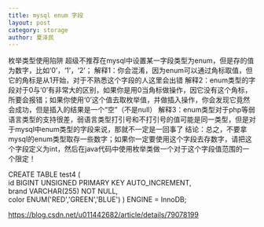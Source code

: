 ```yaml
---
title: mysql enum 字段
layout: post
category: storage
author: 夏泽民
---
```

枚举类型使用陷阱
超级不推荐在mysql中设置某一字段类型为enum，但是存的值为数字，比如‘0’，‘1’，‘2’；
解释1：你会混淆，因为enum可以通过角标取值，但它的角标是从1开始，对于不熟悉这个字段的人这里会出错
解释2：enum类型的字段对于0与‘0’有非常大的区别，如果你是用0当角标做操作，因它没有这个角标，所要会报错；如果你使用‘0’这个值去取枚举值，并做插入操作，你会发现它竟然会成功，但是插入的结果是一个“空”（不是null）
解释3：enum类型对于php等弱语言类型的支持很差，弱语言类型打引号和不打引号的值可能是同一类型，但是对于mysql中enum类型的字段来说，那就不一定是一回事了
结论：总之，不要拿mysql的enum类型取存一些数字；如果你一定要使用这个字段去存数字，请把这个字段定义为int，然后在java代码中使用枚举类做一个对于这个字段值范围的一个限定！
<!-- more -->
CREATE TABLE test4 (  
     id BIGINT UNSIGNED  PRIMARY KEY AUTO_INCREMENT,  
     brand VARCHAR(255) NOT NULL,  
     color ENUM('RED','GREEN','BLUE')
  ) ENGINE = InnoDB;

https://blog.csdn.net/u011442682/article/details/79078199